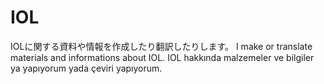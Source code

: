 # IOL

IOLに関する資料や情報を作成したり翻訳したりします。
I make or translate materials and informations about IOL.
IOL hakkında malzemeler ve bilgiler ya yapıyorum yada çeviri yapıyorum.
